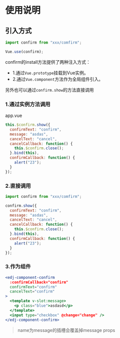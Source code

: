 # 使用说明

## 引入方式

```javascript
import confirm from "xxx/comfirm";

Vue.use(confirm);
```

confirm的install方法提供了两种注入方式：

- 1.通过`Vue.prototype`挂载到Vue实例。
- 2.通过`Vue.component`方法作为全局组件引入。

另外也可以通过`confirm.show`的方法直接调用

### 1.通过实例方法调用

app.vue

```javascript
this.$confirm.show({
  confirmText: "confirm",
  message: "asdas",
  cancelText: "cancel",
  cancelCallback: function() {
    this.$confirm.close();
  }.bind(this),
  confirmCallback: function() {
    alert("23");
  }
});
```

### 2.直接调用

```javascript
import confirm from "xxx/comfirm";

confirm.show({
  confirmText: "confirm",
  message: "asdas",
  cancelText: "cancel",
  cancelCallback: function() {
    this.$confirm.close();
  }.bind(this),
  confirmCallback: function() {
    alert("23");
  }
});
```

### 3.作为组件

```jsx
<edj-component-confirm
  :confirmCallback="confirm"
  confirmText="confirm"
  cancelText="confirm"
>
  <template v-slot:message>
    <p class="blue">asdasd</p>
  </template>
  <input type="checkbox" @change="change" />
</edj-component-confirm>
```

> name为message的插槽会覆盖掉message props

